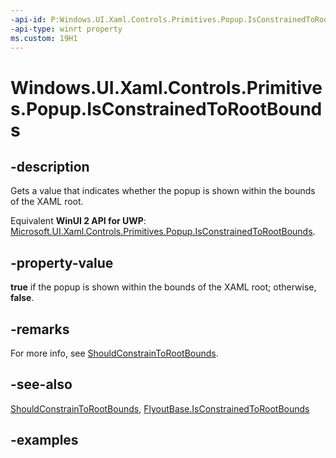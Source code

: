 ```yaml
---
-api-id: P:Windows.UI.Xaml.Controls.Primitives.Popup.IsConstrainedToRootBounds
-api-type: winrt property
ms.custom: 19H1
---
```


<!-- Property syntax.
public bool IsConstrainedToRootBounds { get; }
-->

# Windows.UI.Xaml.Controls.Primitives.Popup.IsConstrainedToRootBounds

## -description

Gets a value that indicates whether the popup is shown within the bounds of the XAML root.

Equivalent **WinUI 2 API for UWP**: [Microsoft.UI.Xaml.Controls.Primitives.Popup.IsConstrainedToRootBounds](/windows/winui/api/microsoft.ui.xaml.controls.primitives.popup.isconstrainedtorootbounds).

## -property-value

**true** if the popup is shown within the bounds of the XAML root; otherwise, **false**.

## -remarks

For more info, see [ShouldConstrainToRootBounds](popup_shouldconstraintorootbounds.md).

## -see-also

[ShouldConstrainToRootBounds](popup_shouldconstraintorootbounds.md), [FlyoutBase.IsConstrainedToRootBounds](flyoutbase_isconstrainedtorootbounds.md)

## -examples


